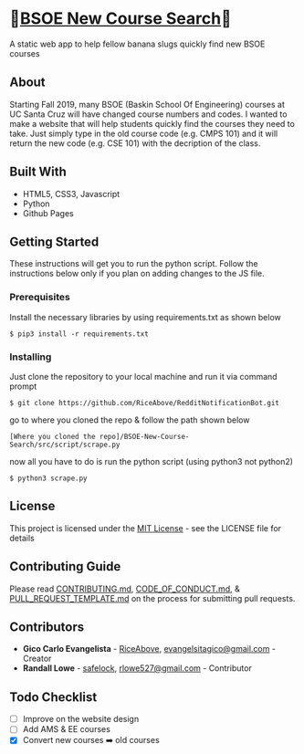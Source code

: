 # 🍌[BSOE New Course Search](https://gicocarlo.me/BSOE-New-Course-Search/)🐌
A static web app to help fellow banana slugs quickly find new BSOE courses 

## About
Starting Fall 2019, many BSOE (Baskin School Of Engineering) courses at UC Santa Cruz will have changed course numbers and codes. I wanted to make a website that will help students quickly find the courses they need to take. Just simply type in the old course code (e.g. CMPS 101) and it will return the new code (e.g. CSE 101) with the decription of the class.

## Built With
- HTML5, CSS3, Javascript
- Python
- Github Pages

## Getting Started
These instructions will get you to run the python script. Follow the instructions below only if you plan on adding changes to the JS file. 

### Prerequisites

Install the necessary libraries by using requirements.txt as shown below
```
$ pip3 install -r requirements.txt
```

### Installing

Just clone the repository to your local machine and run it via command
prompt

```
$ git clone https://github.com/RiceAbove/RedditNotificationBot.git
```
go to where you cloned the repo & follow the path shown below
```
[Where you cloned the repo]/BSOE-New-Course-Search/src/script/scrape.py
```
now all you have to do is run the python script (using python3 not python2)
```
$ python3 scrape.py
```

## License
This project is licensed under the [MIT License](LICENSE) - see the LICENSE file for details

## Contributing Guide
Please read [CONTRIBUTING.md](CONTRIBUTING.md), [CODE_OF_CONDUCT.md](CODE_OF_CONDUCT.md), & [PULL_REQUEST_TEMPLATE.md](PULL_REQUEST_TEMPLATE.md) on the process for submitting pull requests.

## Contributors 
- **Gico Carlo Evangelista** - [RiceAbove](https://github.com/RiceAbove), evangelsitagico@gmail.com - Creator 
- **Randall Lowe** - [safelock](https://github.com/safelock), rlowe527@gmail.com - Contributor

## Todo Checklist
- [ ] Improve on the website design
- [ ] Add AMS & EE courses
- [x] Convert new courses ➡️ old courses
